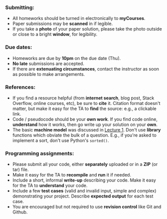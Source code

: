 ### Submitting:
+ All homeworks should be turned in electronically to **myCourses**. 
+ Paper submissions may be **scanned** in if legible.
+ If you take a **photo** of your paper solution, please take the photo outside or close to a bright **window**, for legibility.

### Due dates:
+ Homeworks are due by **10pm** on the due date (Thu).
+ **No late** submissions are accepted.
+ If there are **extenuating circumstances**, contact the instructor as soon
as possible to make arrangements.

### References:
+ If you find a resource helpful (from **internet search**, blog post,
  Stack Overflow, online courses, etc), be sure to **cite** it.
  Citation format doesn't matter, but make it easy for the TA
  to **find** the source: e.g., a clickable link.
+ Code / pseudocode should be your **own work**.
  If you find code online, **understand** how it works,
  then go write up your solution on your **own**.
+ The basic **machine model** was discussed in [Lecture 1](/lec1/#/7).
  Don't use **library** functions which obviate the bulk of
  a question.  E.g., if you're asked to implement a sort, don't use
  Python's `sorted()`.

### Programming assignments:
+ Please submit all your code, either **separately** uploaded 
  or in a **ZIP** (or tar) file.
+ Make it easy for the TA to **recompile** and **run** it if needed.
+ Include a short, informal **write-up** describing your code.
  Make it easy for the TA to **understand** your code.
+ Include a few **test cases** (valid and invalid input, simple
  and complex) demonstrating your project.
  Describe **expected output** for each test case.
+ You are encouraged but not required to use **revision control** like
  Git and Github.

